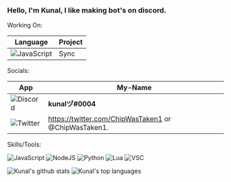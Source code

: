 
###  Hello, I'm Kunal, I like making bot's on discord.

Working On:

Language | Project
------------ | -------------
![JavaScript](https://img.shields.io/badge/JavaScript-F7DF1E?style=for-the-badge&logo=javascript&logoColor=black) | Sync

Socials:

App | My-Name
------------ | -------------
![Discord](https://img.shields.io/badge/Discord-7289DA?style=for-the-badge&logo=discord&logoColor=white) | **kunalヅ#0004**
![Twitter](https://img.shields.io/badge/Twitter-1DA1F2?style=for-the-badge&logo=twitter&logoColor=white) | https://twitter.com/ChipWasTaken1 or @ChipWasTaken1.

Skills/Tools:

![JavaScript](https://img.shields.io/badge/JavaScript-F7DF1E?style=for-the-badge&logo=javascript&logoColor=black)
![NodeJS](https://img.shields.io/badge/Node.js-43853D?style=for-the-badge&logo=node.js&logoColor=white)
![Python](https://img.shields.io/badge/Python-3776AB?style=for-the-badge&logo=python&logoColor=white)
![Lua](https://img.shields.io/badge/Lua-2C2D72?style=for-the-badge&logo=lua&logoColor=white)
![VSC](https://img.shields.io/badge/Visual_Studio_Code-0078D4?style=for-the-badge&logo=visual%20studio%20code&logoColor=white)




 ![Kunal's github stats](https://github-readme-stats.vercel.app/api?username=Kunal0004&show_icons=true)
 ![Kunal's top languages](https://github-readme-stats.vercel.app/api/top-langs/?username=Kunal0004)
 

